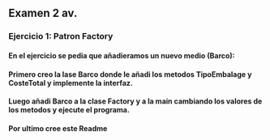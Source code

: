 ## Examen 2 av. 
### Ejercicio 1: Patron Factory
#### En el ejercicio se pedia que añadieramos un nuevo medio (Barco):
#### Primero creo la lase Barco donde le añadi los metodos TipoEmbalage y CosteTotal y implemente la interfaz.
#### Luego añadi Barco a la clase Factory y a la main cambiando los valores de los metodos y ejecute el programa.
#### Por ultimo cree este Readme